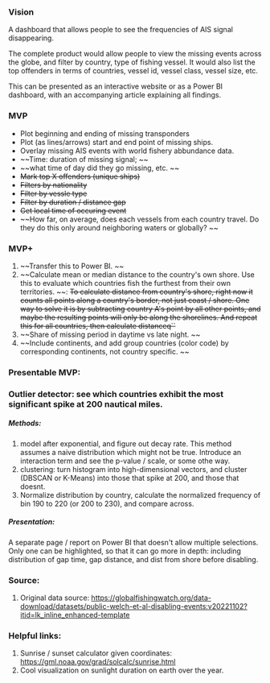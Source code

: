 ### Vision
A dashboard that allows people to see the frequencies of AIS signal disappearing. 

The complete product would allow people to view the missing events across the globe, and filter by country, type of fishing vessel. It would also list the top offenders in terms of countries, vessel id, vessel class, vessel size, etc. 

This can be presented as an interactive website or as a Power BI dashboard, with an accompanying article explaining all findings. 

### MVP
- Plot beginning and ending of missing transponders
- Plot (as lines/arrows) start and end point of missing ships. 
- Overlay missing AIS events with world fishery abbundance data. 
- ~~Time: duration of missing signal; ~~
- ~~what time of day did they go missing, etc. ~~
- ~~Mark top X offenders (unique ships)~~
- ~~Filters by nationality~~
- ~~Filter by vessle type~~
- ~~Filter by duration / distance gap~~
- ~~Get local time of occuring event~~
- ~~How far, on average, does each vessels from each country travel. Do they do this only around neighboring waters or globally? ~~


### MVP+
1. ~~Transfer this to Power BI. ~~
2. ~~Calculate mean or median distance to the country's own shore. Use this to evaluate which countries fish the furthest from their own territories. ~~: ~~To calculate distance from country's shore, right now it counts all points along a country's border, not just coast / shore. One way to solve it is by subtracting country A's point by all other points, and maybe the resulting points will only be along the shorelines. And repeat this for all countries, then calculate distanceq``~~
3. ~~Share of missing period in daytime vs late night. ~~
4. ~~Include continents, and add group countries (color code) by corresponding continents, not country specific. ~~

### Presentable MVP:


### Outlier detector: see which countries exhibit the most significant spike at 200 nautical miles. 
##### Methods: 
1. model after exponential, and figure out decay rate. This method assumes a naive distribution which might not be true. Introduce an interaction term and see the p-value / scale, or some othe way. 
2. clustering: turn histogram into high-dimensional vectors, and cluster (DBSCAN or K-Means) into those that spike at 200, and those that doesnt. 
3. Normalize distribution by country, calculate the normalized frequency of bin  190 to 220 (or 200 to 230), and compare across. 
##### Presentation: 
A separate page / report on Power BI that doesn't allow multiple selections. Only one can be highlighted, so that it can go more in depth: including distribution of gap time, gap distance, and dist from shore before disabling. 



### Source:
1. Original data source: https://globalfishingwatch.org/data-download/datasets/public-welch-et-al-disabling-events:v20221102?itid=lk_inline_enhanced-template


### Helpful links:
1. Sunrise / sunset calculator given coordinates: https://gml.noaa.gov/grad/solcalc/sunrise.html
2. Cool visualization on sunlight duration on earth over the year. 
